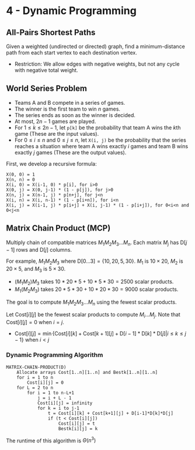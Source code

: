 # 4 - Dynamic Programming

## All-Pairs Shortest Paths

Given a weighted (undirected or directed) graph, find a minimum-distance path from each start vertex to each destination vertex.
- Restriction: We allow edges with negative weights, but not any cycle with negative total weight.



## World Series Problem

- Teams A and B compete in a series of games.
- The winner is the first team to win $n$ games.
- The series ends as soon as the winner is decided.
- At most, $2n-1$ games are played.
- For $1 \leq k \leq 2n-1$, let `p[k]` be the probability that team A wins the $k$th game (These are the input values).
- For $0 \leq i \leq n$ and $0 \leq j \leq n$, let `X(i, j)` be the probability that the series reaches a situation where team A wins exactly $i$ games and team B wins exactly $j$ games (These are the output values).

First, we develop a recursive formula:

```
X(0, 0) = 1
X(n, n) = 0
X(i, 0) = X(i-1, 0) * p[i], for i>0
X(0, j) = X(0, j-1) * (1 - p[j]), for j>0
X(n, j) = X(n-1, j) * p[n+j], for j<n
X(i, n) = X(i, n-1) * (1 - p[i+n]), for i<n
X(i, j) = X(i-1, j) * p[i+j] + X(i, j-1) * (1 - p[i+j]), for 0<i<n and 0<j<n
```

## Matrix Chain Product (MCP)

Multiply chain of compatible matrices $M_1 M_2 M_3 \dots M_n$. Each matrix $M_j$ has $\text{D}[j-1]$ rows and $\text{D}[j]$ columns.

For example, $M_1 M_2 M_3$ where $\text{D}[0 \dots 3] = \{ 10, 20, 5, 30 \}$. $M_1$ is $10 \times 20$, $M_2$ is $20 \times 5$, and $M_3$ is $5 \times 30$.
- $(M_1 M_2) M_3$ takes $10*20*5 + 10*5*30 = 2500$ scalar products.
- $M_1 (M_2 M_3)$ takes $20*5*30 + 10*20*30 = 9000$ scalar products.

The goal is to compute $M_1 M_2 M_3 \dots M_n$ using the fewest scalar products.

Let $\text{Cost}[i][j]$ be the fewest scalar products to compute $M_i \dots M_j$. Note that $\text{Cost}[i][j] = 0$ when $i = j$.
- $\text{Cost}[i][j] = \min \{ \text{Cost}[i][k] + \text{Cost}[k+1][j] + \text{D}[i-1]*\text{D}[k]*\text{D}[j] | i \leq k \leq j-1 \}$ when $i < j$

### Dynamic Programming Algorithm

```
MATRIX-CHAIN-PRODUCT(D)
    Allocate arrays Cost[1..n][1..n] and Bestk[1..n][1..n]
    for i = 1 to n
        Cost[i][j] = 0
    for L = 2 to n
        for i = 1 to n-L+1
            j = i + L - 1
            Cost[i][j] = infinity
            for k = i to j-1
                t = Cost[i][k] + Cost[k+1][j] + D[i-1]*D[k]*D[j]
                if (t < Cost[i][j])
                    Cost[i][j] = t
                    Bestk[i][j] = k
```

The runtime of this algorithm is $\Theta(n^3)$
